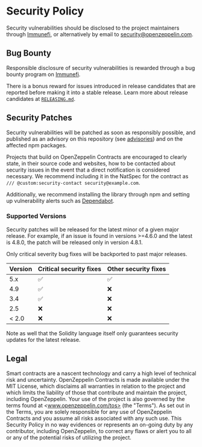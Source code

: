 # Security Policy

Security vulnerabilities should be disclosed to the project maintainers through [Immunefi], or alternatively by email to <security@openzeppelin.com>.

## Bug Bounty

Responsible disclosure of security vulnerabilities is rewarded through a bug bounty program on [Immunefi].

There is a bonus reward for issues introduced in release candidates that are reported before making it into a stable release. Learn more about release candidates at [`RELEASING.md`](./RELEASING.md).

## Security Patches

Security vulnerabilities will be patched as soon as responsibly possible, and published as an advisory on this repository (see [advisories]) and on the affected npm packages.

Projects that build on OpenZeppelin Contracts are encouraged to clearly state, in their source code and websites, how to be contacted about security issues in the event that a direct notification is considered necessary. We recommend including it in the NatSpec for the contract as `/// @custom:security-contact security@example.com`.

Additionally, we recommend installing the library through npm and setting up vulnerability alerts such as [Dependabot].

### Supported Versions

Security patches will be released for the latest minor of a given major release. For example, if an issue is found in versions >=4.6.0 and the latest is 4.8.0, the patch will be released only in version 4.8.1.

Only critical severity bug fixes will be backported to past major releases.

| Version | Critical security fixes | Other security fixes |
| ------- | ----------------------- | -------------------- |
| 5.x     | :white_check_mark:      | :white_check_mark:   |
| 4.9     | :white_check_mark:      | :x:                  |
| 3.4     | :white_check_mark:      | :x:                  |
| 2.5     | :x:                     | :x:                  |
| \< 2.0  | :x:                     | :x:                  |

Note as well that the Solidity language itself only guarantees security updates for the latest release.

## Legal

Smart contracts are a nascent technology and carry a high level of technical risk and uncertainty. OpenZeppelin Contracts is made available under the MIT License, which disclaims all warranties in relation to the project and which limits the liability of those that contribute and maintain the project, including OpenZeppelin. Your use of the project is also governed by the terms found at \<www.openzeppelin.com/tos> (the "Terms"). As set out in the Terms, you are solely responsible for any use of OpenZeppelin Contracts and you assume all risks associated with any such use. This Security Policy in no way evidences or represents an on-going duty by any contributor, including OpenZeppelin, to correct any flaws or alert you to all or any of the potential risks of utilizing the project.

[advisories]: https://github.com/OpenZeppelin/openzeppelin-contracts/security/advisories
[dependabot]: https://docs.github.com/en/code-security/supply-chain-security/understanding-your-software-supply-chain/about-supply-chain-security#what-is-dependabot
[immunefi]: https://immunefi.com/bounty/openzeppelin
